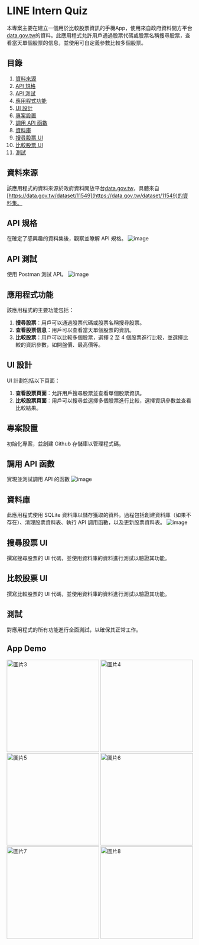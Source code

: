 # LINE Intern Quiz

本專案主要在建立一個用於比較股票資訊的手機App，使用來自政府資料開方平台[data.gov.tw](https://data.gov.tw/)的資料。此應用程式允許用戶通過股票代碼或股票名稱搜尋股票，查看當天單個股票的信息，並使用可自定義參數比較多個股票。

## 目錄

1. [資料來源](#資料來源)
2. [API 規格](#api-規格)
3. [API 測試](#api-測試)
4. [應用程式功能](#應用程式功能)
5. [UI 設計](#ui-設計)
6. [專案設置](#專案設置)
7. [調用 API 函數](#調用-api-函數)
8. [資料庫](#資料庫)
9. [搜尋股票 UI](#搜尋股票-ui)
10. [比較股票 UI](#比較股票-ui)
11. [測試](#測試)

## 資料來源

該應用程式的資料來源於政府資料開放平台[data.gov.tw](https://data.gov.tw/)，具體來自[https://data.gov.tw/dataset/11549](https://data.gov.tw/dataset/11549)的資料集。

## API 規格

在確定了感興趣的資料集後，觀察並瞭解 API 規格。
![image](image/12.png)

## API 測試

使用 Postman 測試 API。
![image](image/9.png)

## 應用程式功能

該應用程式的主要功能包括：

1. **搜尋股票**：用戶可以通過股票代碼或股票名稱搜尋股票。
2. **查看股票信息**：用戶可以查看當天單個股票的資訊。
3. **比較股票**：用戶可以比較多個股票，選擇 2 至 4 個股票進行比較，並選擇比較的資訊參數，如開盤價、最高價等。

## UI 設計

UI 計劃包括以下頁面：

1. **查看股票頁面**：允許用戶搜尋股票並查看單個股票資訊。
2. **比較股票頁面**：用戶可以搜尋並選擇多個股票進行比較，選擇資訊參數並查看比較結果。

## 專案設置

初始化專案，並創建 Github 存儲庫以管理程式碼。

## 調用 API 函數

實現並測試調用 API 的函數
![image](image/10.png)

## 資料庫

此應用程式使用 SQLite 資料庫以儲存獲取的資料。過程包括創建資料庫（如果不存在）、清理股票資料表、執行 API 調用函數，以及更新股票資料表。
![image](image/11.png)

## 搜尋股票 UI

撰寫搜尋股票的 UI 代碼，並使用資料庫的資料進行測試以驗證其功能。

## 比較股票 UI

撰寫比較股票的 UI 代碼，並使用資料庫的資料進行測試以驗證其功能。

## 測試

對應用程式的所有功能進行全面測試，以確保其正常工作。

## App Demo
<div>
    <img src="image/3.png" alt="圖片3" width="250"/>
    <img src="image/4.png" alt="圖片4" width="250"/>
    <img src="image/5.png" alt="圖片5" width="250"/>
    <img src="image/6.png" alt="圖片6" width="250"/>
    <img src="image/7.png" alt="圖片7" width="250"/>
    <img src="image/8.png" alt="圖片8" width="250"/>
</div>
